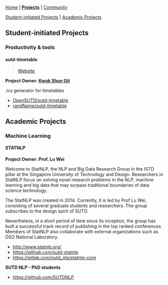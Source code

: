 [Home](https://opensutd.github.io/) | [**Projects**](projects.md) | [Community](https://github.com/OpenSUTD/community)

[Student-initiated Projects](#student-initiated-projects) | [Academic Projects](#academic-projects)

## Student-initiated Projects

### Productivity & tools

#### sutd-timetable

> [Website](http://sutd-timetable.herokuapp.com/)

**Project Owner: [Kwok Shun Git](https://github.com/randName)**

.ics generator for timetables

* [OpenSUTD/sutd-timetable](https://github.com/OpenSUTD/sutd-timetable)
* [randName/sutd-timetable](https://github.com/randName/sutd-timetable)
  


## Academic Projects

### Machine Learning

#### STATNLP

**Project Owner: Prof. Lu Wei**

Welcome to StatNLP, the NLP and Big Data Research Group in the ISTD pillar at the Singapore University of Technology and Design. Researchers in StatNLP focus on solving novel research problems in the NLP, machine learning and big data that may surpass traditional boundaries of data science technology.

The StatNLP was created in 2014. Currently, it is led by Prof Lu Wei, consisting of several graduate students and researchers. The group subscribes to the design spirit of SUTD.

Nevertheless, in a short period of time since its inception, the group has built a successful track record of publishing in the top ranked conferences. Members of StatNLP also collaborate with external organizations such as DSO National Laboratory.

* http://www.statnlp.org/
* https://github.com/sutd-statnlp
* https://gitlab.com/sutd_nlp/statnlp-core

**SUTD NLP - PhD students**

* https://github.com/SUTDNLP


